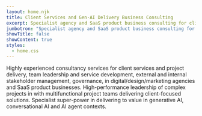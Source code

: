 ```yaml
---
layout: home.njk
title: Client Services and Gen-AI Delivery Business Consulting
excerpt: Specialist agency and SaaS product business consulting for client services and gen-AI delivery from Helios360.
jumbotron: "Specialist agency and SaaS product business consulting for client services and gen-AI project delivery."
showTitle: false
showContent: true
styles:
  - home.css
---
```


Highly experienced consultancy services for client services and project delivery, team leadership and service development, external and internal stakeholder management, governance, in digital/design/marketing agencies and SaaS product businesses. High-performance leadership of complex projects in with multifunctional project teams delivering client-focused solutions. Specialist super-power in delivering to value in generative AI, conversational AI and AI agent contexts.
